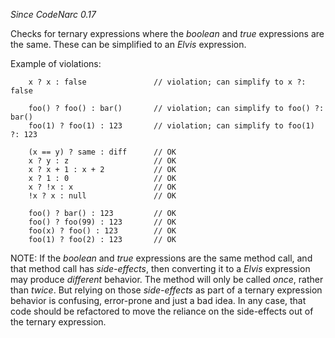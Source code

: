 *Since CodeNarc 0.17*

Checks for ternary expressions where the *boolean* and *true*
expressions are the same. These can be simplified to an *Elvis*
expression.

Example of violations:

``` 
    x ? x : false               // violation; can simplify to x ?: false

    foo() ? foo() : bar()       // violation; can simplify to foo() ?: bar()
    foo(1) ? foo(1) : 123       // violation; can simplify to foo(1) ?: 123

    (x == y) ? same : diff      // OK
    x ? y : z                   // OK
    x ? x + 1 : x + 2           // OK
    x ? 1 : 0                   // OK
    x ? !x : x                  // OK
    !x ? x : null               // OK

    foo() ? bar() : 123         // OK
    foo() ? foo(99) : 123       // OK
    foo(x) ? foo() : 123        // OK
    foo(1) ? foo(2) : 123       // OK
```

NOTE: If the *boolean* and *true* expressions are the same method call,
and that method call has *side-effects*, then converting it to a *Elvis*
expression may produce *different* behavior. The method will only be
called *once*, rather than *twice*. But relying on those *side-effects*
as part of a ternary expression behavior is confusing, error-prone and
just a bad idea. In any case, that code should be refactored to move the
reliance on the side-effects out of the ternary expression.
